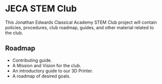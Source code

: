 # JECA STEM Club

This Jonathan Edwards Classical Academy STEM Club project will contain policies,
procedures, club roadmap, guides, and other material related to the club.

## Roadmap

- Contributing guide.
- A Mission and Vision for the club.
- An introductory guide to our 3D Printer.
- A roadmap of desired goals.
